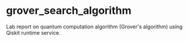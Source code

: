 # grover_search_algorithm
Lab report on quantum computation algorithm (Grover's algorithm) using Qiskit runtime service.
